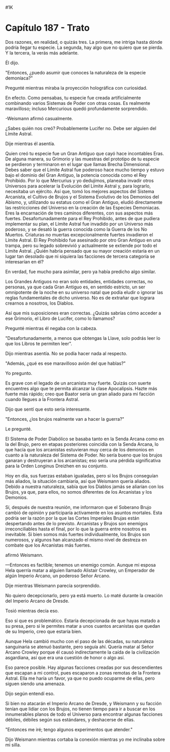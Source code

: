 
#1K 

# Capítulo 187 - Trato


Dos razones, en realidad, o quizás tres. La primera, me intriga hasta dónde podría llegar tu especie. La segunda, hay algo que no quiero que se pierda. Y la tercera, la verás más adelante.

Él dijo.

"Entonces, ¿puedo asumir que conoces la naturaleza de la especie demoníaca?"

Pregunté mientras miraba la proyección holográfica con curiosidad.

En efecto. Como pensabas, tu especie fue creada artificialmente combinando varios Sistemas de Poder con otras cosas. Es realmente maravilloso; incluso Mercurious quedó profundamente sorprendido.

-Weismann afirmó casualmente.

¿Sabes quién nos creó? Probablemente Lucifer no. Debe ser alguien del Límite Astral.

Dije mientras él asentía.

Quien creó tu especie fue un Gran Antiguo que cayó hace incontables Eras. De alguna manera, su Grimorio y las muestras del prototipo de tu especie se perdieron y terminaron en el lugar que llamas Brecha Dimensional. Debes saber que el Límite Astral fue poderoso hace mucho tiempo y estuvo bajo el dominio del Gran Antiguo, la potencia conocida como el Rey Prohibido. Por lo que Mercurius y yo dedujimos, planeaba invadir otros Universos para acelerar la Evolución del Límite Astral y, para lograrlo, necesitaba un ejército. Así que, tomó los mejores aspectos del Sistema Arcanista, el Cultivo de Brujos y el Sistema Evolutivo de los Demonios del Abismo, y, utilizando su estatus como el Gran Antiguo, eludió directamente las restricciones del Universo en la creación de las Especies Demoniacas. Eres la encarnación de tres caminos diferentes, con sus aspectos más fuertes. Desafortunadamente para el Rey Prohibido, antes de que pudiera implementar su plan, el Límite Astral fue invadido por un Universo más poderoso, y se desató la guerra conocida como la Guerra de los No Muertos. Criaturas no muertas excepcionalmente fuertes invadieron el Límite Astral. El Rey Prohibido fue asesinado por otro Gran Antiguo en una trampa, pero su legado sobrevivió y actualmente se extiende por todo el Límite Astral. ¿Quién habría pensado que su mayor creación estaría en un lugar tan desolado que ni siquiera las facciones de tercera categoría se interesarían en él?

En verdad, fue mucho para asimilar, pero ya había predicho algo similar.

Los Grandes Antiguos no eran solo entidades, entidades correctas, no personas, ya que cada Gran Antiguo es, en sentido estricto, un ser omnipotente de la noche en su universo natal que podía eludir o ignorar las reglas fundamentales de dicho universo. No es de extrañar que lograra crearnos a nosotros, los Diablos.

Así que mis suposiciones eran correctas. ¿Quizás sabrías cómo acceder a ese Grimorio, el Libro de Lucifer, como lo llamamos?

Pregunté mientras él negaba con la cabeza.

"Desafortunadamente, a menos que obtengas la Llave, solo podrás leer lo que los Libros te permiten leer".

Dijo mientras asentía. No se podía hacer nada al respecto.

"Además, ¿qué es ese maravilloso avión del que hablas?"

Yo pregunto.

Es grave con el legado de un arcanista muy fuerte. Quizás con suerte encuentres algo que te permita alcanzar la clase Apocalipsis. Hazte más fuerte más rápido; creo que Baator sería un gran aliado para mi facción cuando llegues a la Frontera Astral.

Dijo que sentí que esto sería interesante.

"Entonces, ¿los brujos realmente van a hacer la guerra?"

Le pregunté.

El Sistema de Poder Diabólico se basaba tanto en la Senda Arcana como en la del Brujo, pero en etapas posteriores coincidía con la Senda Arcana, lo que hacía que los arcanistas estuvieran muy cerca de los demonios en cuanto a la naturaleza del Sistema de Poder. No sería bueno que los brujos ganaran y destruyeran a los arcanistas; eso sería una pérdida significativa para la Orden Longinus Dreizhen en su conjunto.

Hoy en día, sus fuerzas estaban igualadas, pero si los Brujos conseguían más aliados, la situación cambiaría, así que Weismann quería aliados. Debido a nuestra naturaleza, sabía que los Diablos jamás se aliarían con los Brujos, ya que, para ellos, no somos diferentes de los Arcanistas y los Demonios.

Sí, después de nuestra reunión, me informaron que el Soberano Brujo cambió de opinión y participaría activamente en los asuntos mortales. Esta podría ser la razón por la que las Cortes Imperiales Brujas están despertando antes de lo previsto. Arcanistas y Brujos son enemigos irreconciliables hasta el final, por lo que la guerra entre nosotros es inevitable. Si bien somos más fuertes individualmente, los Brujos son numerosos, y algunos han alcanzado el mismo nivel de destreza en combate que los Arcanistas más fuertes.

afirmó Weismann.

—Entonces es factible; tenemos un enemigo común. Aunque mi esposa Hela querría matar a alguien llamado Alistair Crowley, un Emperador de algún Imperio Arcano, un poderoso Señor Arcano.

Dije mientras Weismann parecía sorprendido.

No quiero decepcionarlo, pero ya está muerto. Lo maté durante la creación del Imperio Arcano de Dresde.

Tosió mientras decía eso.

Eso sí que es problemático. Estaría decepcionada de que hayas matado a su presa, pero si le permites matar a unos cuantos arcanistas que quedan de su Imperio, creo que estaría bien.

Aunque Hela cambió mucho con el paso de las décadas, su naturaleza sanguinaria se atenuó bastante, pero seguía ahí. Quería matar al Señor Arcano Crowley porque él causó indirectamente la caída de la civilización asgardiana, así que era una cuestión de honor o algo así.

Eso parece posible. Hay algunas facciones creadas por sus descendientes que escapan a mi control, pues escaparon a zonas remotas de la Frontera Astral. Ella me haría un favor, ya que no puedo ocuparme de ellas, pero siguen siendo una amenaza.

Dijo según entendí eso.

Si bien no atacarán el Imperio Arcano de Dresde, y Weismann y su facción tenían que lidiar con los Brujos, no tienen tiempo para ir a buscar en los innumerables planos de todo el Universo para encontrar algunas facciones débiles, débiles según sus estándares, y deshacerse de ellas.

"Entonces me iré; tengo algunos experimentos que atender."

Dijo Weismann mientras cortaba la conexión mientras yo me inclinaba sobre mi silla.